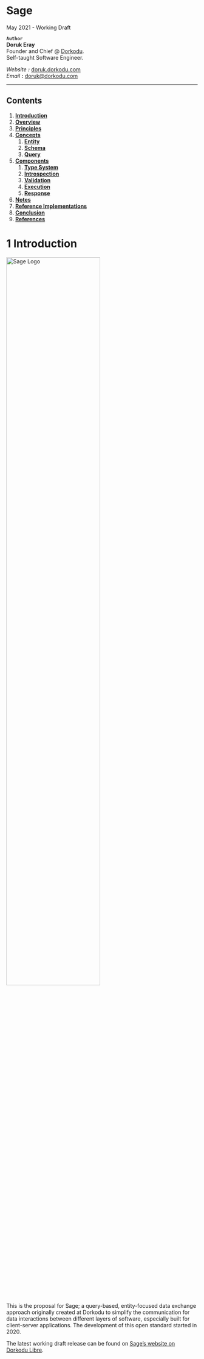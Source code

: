 # Sage

May 2021 - Working Draft

**`Author`**<br>  **Doruk Eray**<br>  Founder and Chief @ [Dorkodu](https://dorkodu.com).<br>  Self-taught Software Engineer.

  *Website **:*** [doruk.dorkodu.com](https://doruk.dorkodu.com)<br>  *Email **:*** [doruk@dorkodu.com](mailto:doruk@dorkodu.com)

---

## Contents

1. **[Introduction](#introduction)**
2. **[Overview](#overview)**
3. **[Principles](#principles)**
4. **[Concepts](#concepts)**
    1. **[Entity](#4.1)**
    2. **[Schema](#4.2)**
    3. **[Query](#4.3)**
5. **[Components](components)**
    1. **[Type System](#type-system)**
    2. **[Introspection](#introspection)**
    3. **[Validation](#validation)**
    4. **[Execution](#execution)**
    5. **[Response](#response)**
6. **[Notes](#notes)**
7. **[Reference Implementations](#implementations)**
8. **[Conclusion](#conclusion)**
9. **[References](#references)**

# <a name="introduction">1</a> Introduction

<img src="sage.assets/sage-dark.png" alt="Sage Logo" style="width: 70%; margin: 0 auto;"/>

This is the proposal for Sage; a query-based, entity-focused data exchange approach originally created at Dorkodu to simplify the communication for data interactions between different layers of software, especially built for client-server applications. The development of this open standard started in 2020.

The latest working draft release can be found on [Sage’s website on Dorkodu Libre](https://libre.dorkodu.com/sage/).